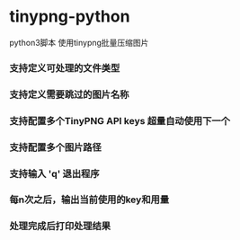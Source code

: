 # tinypng-python
python3脚本 使用tinypng批量压缩图片
### 支持定义可处理的文件类型
### 支持定义需要跳过的图片名称
### 支持配置多个TinyPNG API keys 超量自动使用下一个
### 支持配置多个图片路径
### 支持输入 'q' 退出程序
### 每n次之后，输出当前使用的key和用量
### 处理完成后打印处理结果
